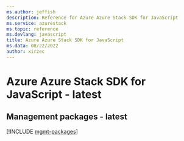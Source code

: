 ```yaml
---
ms.author: jeffish
description: Reference for Azure Azure Stack SDK for JavaScript
ms.service: azurestack
ms.topic: reference
ms.devlang: javascript
title: Azure Azure Stack SDK for JavaScript
ms.data: 08/22/2022
author: xirzec
---
```

# Azure Azure Stack SDK for JavaScript - latest

## Management packages - latest
[!INCLUDE [mgmt-packages](azure-stack-mgmt-index.md)]